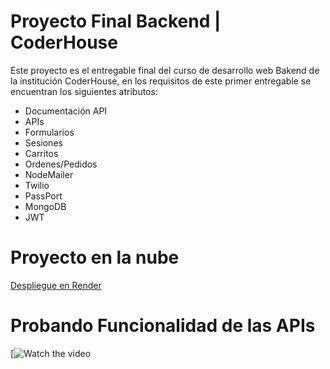 # Proyecto Final Backend | CoderHouse 
Este proyecto es el entregable final del curso de desarrollo web Bakend de la institución CoderHouse, en los requisitos de este primer entregable se encuentran los siguientes atributos:
- Documentación API
- APIs
- Formularios
- Sesiones
- Carritos
- Ordenes/Pedidos
- NodeMailer
- Twilio
- PassPort
- MongoDB
- JWT

# Proyecto en la nube
[Despliegue en Render](https://tienda-tuya.onrender.com)

# Probando Funcionalidad de las APIs

[![Watch the video](https://youtu.be/ZREDuhFQ4zc)
